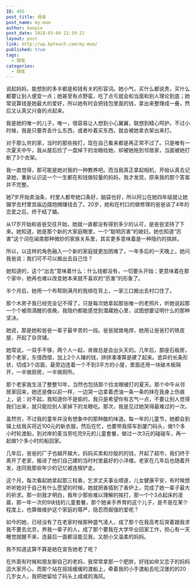 ```yaml
---
ID: 405
post_title: 母亲
post_name: my-mom
author: banpie
post_date: 2018-03-04 21:39:22
layout: post
link: http://wp.bpteach.com/my-mom/
published: true
tags:
  - 随笔
categories:
  - 随笔
---
```

说起妈妈，能想到的多半都是和钱有关的形容词。她小气，买什么都说贵，买什么都要让别人便宜一点；她甚至有点野蛮，吃了点亏就会和当面和别人理论到底；她常说算钱是她最大的爱好，所以她有时会把钱包里面的钱，拿出来整理成一叠，然后又认真又兴奋的点起来。

我是她的唯一的儿子。唯一，很容易让人想到小心翼翼，联想到精心呵护。不过小时候，我是只要弄丢什么东西，或者吵着买东西，就会被她拿衣架出来打。

对于那么穷的家，当时的那些挨打，现在自己看来都是再正常不过了。只是唯有一次夏天中午，我从屋后捡了一盘掉下的龙眼给她，却被她拖到邻居家，当面被她打断了3个衣架。

我一直觉得，那可能是她对我的一种教养吧。而当我真正拿起相机，开始认真去记录她，重新认识这一个一生都在和钱做较量的妈妈，我才发现，原来我的那个答案并不完整。

她7岁开始卖油条，村里人都夸她口条好，脑袋也好，所以阿公在她四年级就让她辍学去村里宫庙边摆炮摊赚钱去了。20岁，她和在村口的做修理的爸爸谈了4年的恋爱之后，终于结了婚。

从17岁开始和爸爸交往开始，她就一直都没有得到多少的认可，是爸爸坚持了下来。她知道，她是那个新的大家庭眼里，一个“聪明厉害”的媳妇，她也知道“厉害”这个词在闽南那种微妙的家族关系里，其实更多意味着是一种隐约的挑衅。

所以，以这样的角色融入一个新的家庭就更加困难了，一年多后的一天晚上，她问我爸说：我们可不可以搬出去自己住？

她知道的，这个“出去”意味着什么：什么钱都没有，一切要头开始；更意味着在那个家中，她再也难以改变她本来就不喜欢的“厉害”的形象了。

半个月后，她用一个布帮刚满月的我绑在背上，一家三口搬出去村口住了。

那个木房子我已经完全记不得了，只是每次她拿起那张唯一的老照片，听她说起那一个个被雨滴醒的夜晚，我隐约都能感觉到潜藏她心里，试图想要证明什么的那种坚决。

她说，那是她和爸爸一辈子最辛苦的一段。爸爸就做电焊，她用让爸爸打的铁皮屋，开起了杂货铺。

她常说，一双手不够，两个人一起，肯做总是会出头天的。几年后，那座石板房，那个老家，东借西借，加上2个人赚的钱，拼拼凑凑算是建了起来。诡异的长条形状，切成3个店面，最旁边连着一个不到3平方的小屋，里面还用一块破木板隔开，一半做厨房，一半做厕所。

那个老家我生活了整整10年，当然也包括那个捡龙眼被打的夏天。那个中午从邻居家回来，她还是像以前一样，一边哭一边拿着虎油一条一条的抹在我身上伤痕上，说：对不起，我知道你不是偷的，我只是希望你有志气一点，不要让别人觉得我们出来，就只能捡别人家掉下的龙眼吃。那次，我是见过她哭得最难过的一次。

虽然穷，不过我的童年并没有想象中的那种酸的味道。每一年的儿童节，她都会到镇上给我买将近100元的新衣服，然后在忙，也要带我搭车到厦门码头，做1个多小时轮渡船，到对岸的麦当劳吃完9元的儿童套餐，做过一次3元的碰碰车，再一起做1个多小时的船回家。

几年后，爸爸的厂子也越开越大，妈妈买卖和炒股的的钱，开起了超市，我们终于离开了老家，搬进了他们自己建的当时村里最好的小洋楼。老家在几年后也随着开发，连同我那些年少的记忆被连根铲走。

这个月，每次看起她拿起那三柱香，乞求丈夫事业顺遂，儿女健康平安，有时候想听听她对于自己有什么愿望的时候，她就把香插到了香炉上，完成了她一辈子最大的祈求。那一刻我才明白，我年少那些难以理解的挨打，那一个个3点起床的凌晨，那一年一次的9块钱的儿童套餐，那个她亲手养育的这个儿子，是不是在某个程度上，也算做维护这个家庭的尊严，隐忍而倔强的爱呢？

如今的她，已经没有了在老家时候那种盛气凌人，成了那个在我高考后哭着跟我求我不要去北京，养我一辈子的人，成了那个要我在大学毕业回家工作，担心有一天睡觉就醒不来，连最后一面都没能见我，又胆小又温柔的妈妈。

我不知道这算不算是她在宣告她老了呢？

在外面有时候和朋友聊自己的老妈，我常常拿那一个肥胖，好钱如命又恋子的妈妈逗大家开心。而那个站在摇摇缓缓的渡船上，牵着我的小手渡船去吃汉堡的的20几岁女人，我把她留给了码头上咸咸的海风。